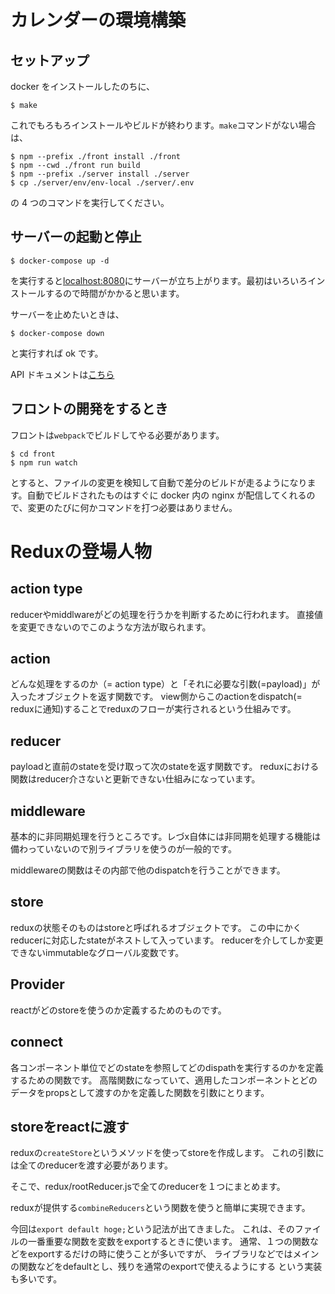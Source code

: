 # カレンダーの環境構築

## セットアップ

docker をインストールしたのちに、

```shell
$ make
```

これでもろもろインストールやビルドが終わります。`make`コマンドがない場合は、

```shell
$ npm --prefix ./front install ./front
$ npm --cwd ./front run build
$ npm --prefix ./server install ./server
$ cp ./server/env/env-local ./server/.env
```

の 4 つのコマンドを実行してください。

## サーバーの起動と停止

```shell
$ docker-compose up -d
```

を実行すると[localhost:8080]()にサーバーが立ち上がります。最初はいろいろインストールするので時間がかかると思います。

サーバーを止めたいときは、

```shell
$ docker-compose down
```

と実行すれば ok です。

API ドキュメントは[こちら](./server/README.md)

## フロントの開発をするとき

フロントは`webpack`でビルドしてやる必要があります。

```shell
$ cd front
$ npm run watch
```

とすると、ファイルの変更を検知して自動で差分のビルドが走るようになります。自動でビルドされたものはすぐに docker 内の nginx が配信してくれるので、変更のたびに何かコマンドを打つ必要はありません。


# Reduxの登場人物

## action type
reducerやmiddlwareがどの処理を行うかを判断するために行われます。
直接値を変更できないのでこのような方法が取られます。

## action
どんな処理をするのか（= action type）と「それに必要な引数(=payload)」が入ったオブジェクトを返す関数です。
view側からこのactionをdispatch(= reduxに通知)することでreduxのフローが実行されるという仕組みです。

## reducer
payloadと直前のstateを受け取って次のstateを返す関数です。
reduxにおける関数はreducer介さないと更新できない仕組みになっています。

## middleware
基本的に非同期処理を行うところです。レづx自体には非同期を処理する機能は備わっていないので別ライブラリを使うのが一般的です。

middlewareの関数はその内部で他のdispatchを行うことができます。

## store
reduxの状態そのものはstoreと呼ばれるオブジェクトです。
この中にかくreducerに対応したstateがネストして入っています。
reducerを介してしか変更できないimmutableなグローバル変数です。

## Provider
reactがどのstoreを使うのか定義するためのものです。

## connect
各コンポーネント単位でどのstateを参照してどのdispathを実行するのかを定義するための関数です。
高階関数になっていて、適用したコンポーネントとどのデータをpropsとして渡すのかを定義した関数を引数にとります。

## storeをreactに渡す
reduxの`createStore`というメソッドを使ってstoreを作成します。
これの引数には全てのreducerを渡す必要があります。

そこで、redux/rootReducer.jsで全てのreducerを１つにまとめます。

reduxが提供する`combineReducers`という関数を使うと簡単に実現できます。

今回は`export default hoge;`という記法が出てきました。
これは、そのファイルの一番重要な関数を変数をexportするときに使います。
通常、１つの関数などをexportするだけの時に使うことが多いですが、
ライブラリなどではメインの関数などをdefaultとし、残りを通常のexportで使えるようにする
という実装も多いです。